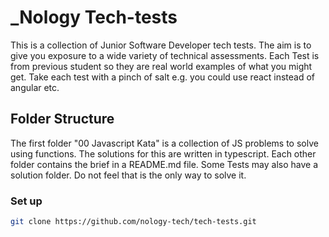 # _Nology Tech-tests
This is a collection of Junior Software Developer tech tests. The aim is to give you exposure to a wide variety of technical assessments. Each Test is from previous student so they are real world examples of what you might get. Take each test with a pinch of salt e.g. you could use react instead of angular etc.

## Folder Structure
The first folder "00 Javascript Kata" is a collection of JS problems to solve using functions. The solutions for this are written in typescript. Each other folder contains the brief in a README.md file. Some Tests may also have a solution folder. Do not feel that is the only way to solve it.

### Set up

```bash
git clone https://github.com/nology-tech/tech-tests.git
```

